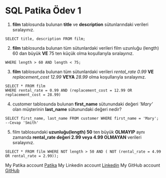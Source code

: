 # SQL Patika Ödev 1
1. **film** tablosunda bulunan **title** ve **description** sütunlarındaki verileri sıralayınız.
```
SELECT title, description FROM film;
```
2. **film** tablosunda bulunan tüm sütunlardaki verileri film uzunluğu (length) 60 dan büyük **VE** 75 ten küçük olma koşullarıyla sıralayınız.
```
WHERE length > 60 AND length < 75;
```
3. **film** tablosunda bulunan tüm sütunlardaki verileri *rental_rate 0.99* **VE** *replacement_cost 12.99* **VEYA** *28.99* olma koşullarıyla sıralayınız.
```
SELECT * FROM film
WHERE rental_rate = 0.99 AND (replacement_cost = 12.99 OR replacement_cost = 28.99) 
```
4. customer tablosunda bulunan **first_name** sütunundaki değeri *'Mary'* olan müşterinin **last_name** sütunundaki değeri nedir?
```
SELECT first_name, last_name FROM customer WHERE first_name = 'Mary';
--Cevap 'Smith'
```
5. film tablosundaki **uzunluğu(length) 50** ten büyük **OLMAYIP** aynı zamanda **rental_rate değeri 2.99 veya 4.99 OLMAYAN** verileri sıralayınız.
```
SELECT * FROM film WHERE NOT length > 50 AND ( NOT (rental_rate = 4.99 OR rental_rate = 2.99));
```

My Patika account [Patika](https://academy.patika.dev/profile)
My Linkedin account [Linkedin](https://www.linkedin.com/in/cihangr/)
My GitHub account [GitHub](https://github.com/cihangr)
